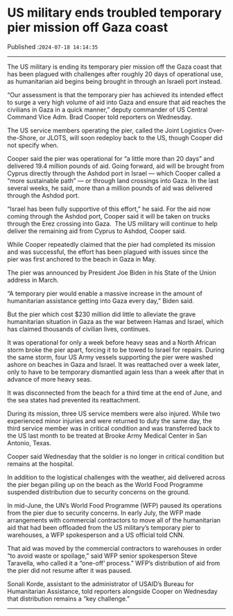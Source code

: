 # US military ends troubled temporary pier mission off Gaza coast

Published :`2024-07-18 14:14:35`

---

The US military is ending its temporary pier mission off the Gaza coast that has been plagued with challenges after roughly 20 days of operational use, as humanitarian aid begins being brought in through an Israeli port instead.

“Our assessment is that the temporary pier has achieved its intended effect to surge a very high volume of aid into Gaza and ensure that aid reaches the civilians in Gaza in a quick manner,” deputy commander of US Central Command Vice Adm. Brad Cooper told reporters on Wednesday.

The US service members operating the pier, called the Joint Logistics Over-the-Shore, or JLOTS, will soon redeploy back to the US, though Cooper did not specify when.

Cooper said the pier was operational for “a little more than 20 days” and delivered 19.4 million pounds of aid. Going forward, aid will be brought from Cyprus directly through the Ashdod port in Israel — which Cooper called a “more sustainable path” — or through land crossings into Gaza. In the last several weeks, he said, more than a million pounds of aid was delivered through the Ashdod port.

“Israel has been fully supportive of this effort,” he said. For the aid now coming through the Ashdod port, Cooper said it will be taken on trucks through the Erez crossing into Gaza.  The US military will continue to help deliver the remaining aid from Cyprus to Ashdod, Cooper said.

While Cooper repeatedly claimed that the pier had completed its mission and was successful, the effort has been plagued with issues since the pier was first anchored to the beach in Gaza in May.

The pier was announced by President Joe Biden in his State of the Union address in March.

“A temporary pier would enable a massive increase in the amount of humanitarian assistance getting into Gaza every day,” Biden said.

But the pier which cost $230 million did little to alleviate the grave humanitarian situation in Gaza as the war between Hamas and Israel, which has claimed thousands of civilian lives, continues.

It was operational for only a week before heavy seas and a North African storm broke the pier apart, forcing it to be towed to Israel for repairs. During the same storm, four US Army vessels supporting the pier were washed ashore on beaches in Gaza and Israel. It was reattached over a week later, only to have to be temporary dismantled again less than a week after that in advance of more heavy seas.

It was disconnected from the beach for a third time at the end of June, and the sea states had prevented its reattachment.

During its mission, three US service members were also injured. While two experienced minor injuries and were returned to duty the same day, the third service member was in critical condition and was transferred back to the US last month to be treated at Brooke Army Medical Center in San Antonio, Texas.

Cooper said Wednesday that the soldier is no longer in critical condition but remains at the hospital.

In addition to the logistical challenges with the weather, aid delivered across the pier began piling up on the beach as the World Food Programme suspended distribution due to security concerns on the ground.

In mid-June, the UN’s World Food Programme (WFP) paused its operations from the pier due to security concerns. In early July, the WFP made arrangements with commercial contractors to move all of the humanitarian aid that had been offloaded from the US military’s temporary pier to warehouses, a WFP spokesperson and a US official told CNN.

That aid was moved by the commercial contractors to warehouses in order “to avoid waste or spoilage,” said WFP senior spokesperson Steve Taravella, who called it a “one-off’ process.” WFP’s distribution of aid from the pier did not resume after it was paused.

Sonali Korde, assistant to the administrator of USAID’s Bureau for Humanitarian Assistance, told reporters alongside Cooper on Wednesday that distribution remains a “key challenge.”

---

